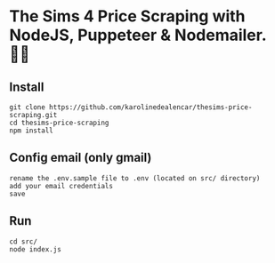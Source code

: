 # The Sims 4 Price Scraping with NodeJS, Puppeteer & Nodemailer. :ok_woman:

## Install
```
git clone https://github.com/karolinedealencar/thesims-price-scraping.git
cd thesims-price-scraping
npm install
```

## Config email (only gmail)
```
rename the .env.sample file to .env (located on src/ directory)
add your email credentials
save
```

## Run
```
cd src/
node index.js
```
